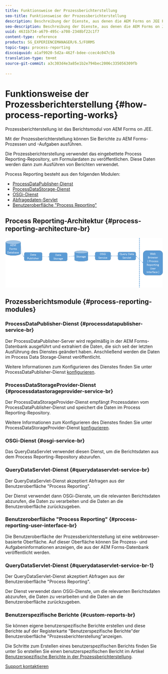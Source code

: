 ```yaml
---
title: Funktionsweise der Prozessberichterstellung
seo-title: Funktionsweise der Prozessberichterstellung
description: Beschreibung der Dienste, aus denen die AEM Forms on JEE Process Reporting-Berichterstellung und eine Einführung in die Benutzeroberfläche der Prozessberichterstellung gehören
seo-description: Beschreibung der Dienste, aus denen die AEM Forms on JEE Process Reporting-Berichterstellung und eine Einführung in die Benutzeroberfläche der Prozessberichterstellung gehören
uuid: 4631b734-a679-495c-a708-2348bf22c1f7
content-type: reference
products: SG_EXPERIENCEMANAGER/6.5/FORMS
topic-tags: process-reporting
discoiquuid: a1af9920-5d2a-462f-bdee-ccec4c047c5b
translation-type: tm+mt
source-git-commit: a3c303d4e3a85e1b2e794bec2006c335056309fb

---
```



# Funktionsweise der Prozessberichterstellung {#how-process-reporting-works}

Prozessberichterstellung ist das Berichtsmodul von AEM Forms on JEE.

Mit der Prozessberichterstellung können Sie Berichte zu AEM Forms-Prozessen und -Aufgaben ausführen.

Die Prozessberichterstellung verwendet das eingebettete Process Reporting-Repository, um Formulardaten zu veröffentlichen. Diese Daten werden dann zum Ausführen von Berichten verwendet.

Process Reporting besteht aus den folgenden Modulen:

* [ProcessDataPublisher-Dienst](/help/forms/using/process-reporting/process-reporting-architecture.md#p-processdatapublisher-service-br-p)
* [ProcessDataStorage-Dienst](/help/forms/using/process-reporting/process-reporting-architecture.md#p-processdatastorageprovider-service-br-p)
* [OSGi-Dienst](/help/forms/using/process-reporting/process-reporting-architecture.md#p-osgi-service-br-p)
* [Abfragedaten-Servlet](/help/forms/using/process-reporting/process-reporting-architecture.md#p-querydataservlet-service-br-p)
* [Benutzeroberfläche &quot;Process Reporting&quot;](/help/forms/using/process-reporting/process-reporting-architecture.md#p-process-reporting-user-interface-br-p)

## Process Reporting-Architektur {#process-reporting-architecture-br}

![processreportingarchitecture](assets/processreportingarchitecture.png)

## Prozessberichtsmodule {#process-reporting-modules}

### ProcessDataPublisher-Dienst {#processdatapublisher-service-br}

Der ProcessDataPublisher-Server wird regelmäßig in der AEM Forms-Datenbank ausgeführt und extrahiert die Daten, die sich seit der letzten Ausführung des Dienstes geändert haben. Anschließend werden die Daten im Process Data Storage-Dienst veröffentlicht.

Weitere Informationen zum Konfigurieren des Dienstes finden Sie unter ProcessDataPublisher-Dienst [konfigurieren](/help/forms/using/process-reporting/install-start-process-reporting.md#p-reportconfiguration-service-p).

### ProcessDataStorageProvider-Dienst {#processdatastorageprovider-service-br}

Der ProcessDataStorageProvider-Dienst empfängt Prozessdaten vom ProcessDataPublisher-Dienst und speichert die Daten im Process Reporting-Repository.

Weitere Informationen zum Konfigurieren des Dienstes finden Sie unter ProcessDataStorageProvider-Dienst [konfigurieren](/help/forms/using/process-reporting/install-start-process-reporting.md#p-to-configure-the-process-reporting-repository-locations-p).

### OSGi-Dienst {#osgi-service-br}

Das QueryDataServlet verwendet diesen Dienst, um die Berichtsdaten aus dem Process Reporting-Repository abzurufen.

### QueryDataServlet-Dienst {#querydataservlet-service-br}

Der QueryDataServlet-Dienst akzeptiert Abfragen aus der Benutzeroberfläche &quot;Process Reporting&quot;.

Der Dienst verwendet dann OSGi-Dienste, um die relevanten Berichtsdaten abzurufen, die Daten zu verarbeiten und die Daten an die Benutzeroberfläche zurückzugeben.

### Benutzeroberfläche &quot;Process Reporting&quot; {#process-reporting-user-interface-br}

Die Benutzeroberfläche der Prozessberichterstellung ist eine webbrowser-basierte Oberfläche. Auf dieser Oberfläche können Sie Prozess- und Aufgabeninformationen anzeigen, die aus der AEM Forms-Datenbank veröffentlicht werden.

### QueryDataServlet-Dienst {#querydataservlet-service-br-1}

Der QueryDataServlet-Dienst akzeptiert Abfragen aus der Benutzeroberfläche &quot;Process Reporting&quot;.

Der Dienst verwendet dann OSGi-Dienste, um die relevanten Berichtsdaten abzurufen, die Daten zu verarbeiten und die Daten an die Benutzeroberfläche zurückzugeben.

### Benutzerspezifische Berichte {#custom-reports-br}

Sie können eigene benutzerspezifische Berichte erstellen und diese Berichte auf der Registerkarte &quot;Benutzerspezifische Berichte&quot;der Benutzeroberfläche &quot;Prozessberichterstellung&quot;anzeigen.

Die Schritte zum Erstellen eines benutzerspezifischen Berichts finden Sie unter So erstellen Sie einen benutzerspezifischen Bericht im Artikel [Benutzerspezifische Berichte in der Prozessberichterstellung](/help/forms/using/process-reporting/process-reporting-custom-reports.md).

[Support kontaktieren](https://www.adobe.com/account/sign-in.supportportal.html)
